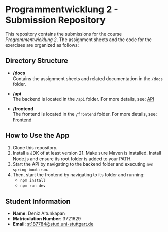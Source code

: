 # Programmentwicklung 2 - Submission Repository

This repository contains the submissions for the course *Programmentwicklung 2*. The assignment sheets and the code for the exercises are organized as follows:

## Directory Structure

- **/docs**  
  Contains the assignment sheets and related documentation in the `/docs` folder.

- **/api**  
  The backend is located in the `/api` folder. For more details, see: [API](api/README.md)

- **/frontend**  
  The frontend is located in the `/frontend` folder. For more details, see: [Frontend](frontend/README.md)

## How to Use the App

1. Clone this repository.
2. Install a JDK of at least version 21. Make sure Maven is installed. Install Node.js and ensure its root folder is added to your PATH.
3. Start the API by navigating to the backend folder and executing `mvn spring-boot:run`.
4. Then, start the frontend by navigating to its folder and running:
    - `npm install`
    - `npm run dev`

## Student Information

- **Name**: Deniz Altunkapan  
- **Matriculation Number**: 3721629  
- **Email**: st187784@stud.uni-stuttgart.de
